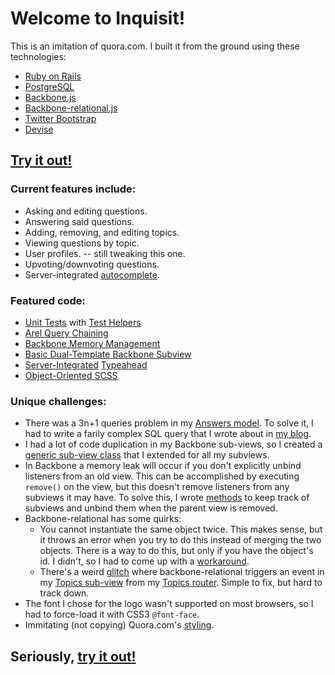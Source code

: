# Welcome to Inquisit!

This is an imitation of quora.com. I built it from the ground using these technologies:

* [Ruby on Rails](http://rubyonrails.org/)
* [PostgreSQL](http://www.postgresql.org/)
* [Backbone.js](http://backbonejs.org/)
* [Backbone-relational.js](http://backbonerelational.org/)
* [Twitter Bootstrap](http://twitter.github.io/bootstrap/)
* [Devise](https://github.com/plataformatec/devise)

## [Try it out!](https://inquisit.herokuapp.com/)

### Current features include:

* Asking and editing questions.
* Answering said questions.
* Adding, removing, and editing topics.
* Viewing questions by topic.
* User profiles. -- still tweaking this one.
* Upvoting/downvoting questions.
* Server-integrated [autocomplete](http://wolvman.tumblr.com/post/55091970585/autocomplete-with-ajax-week-9-day-2).

### Featured code:
* [Unit Tests](test/unit/answer_test.rb) with [Test Helpers](test/test_helper.rb)
* [Arel Query Chaining](app/models/answer.rb#L9-25)
* [Backbone Memory Management](app/assets/javascripts/views/questions/questions_show.js#L64-81)
* [Basic Dual-Template Backbone Subview](app/assets/javascripts/views/parent_views/show_edit_sub_view.js)
* [Server-Integrated](app/models/answer.rb#L8-22) [Typeahead](app/assets/javascripts/views/subviews/topics.js#L24-100)
* [Object-Oriented SCSS](app/assets/stylesheets/root.css.scss#L67-103)

### Unique challenges:

* There was a 3n+1 queries problem in my [Answers model](app/models/answer.rb). To solve it, I had to write a farily complex SQL query that I wrote about in [my blog](http://wolvman.tumblr.com/post/55236373131/kicking-n-1s-butt-with-custom-rails-queries-week-9).
* I had a lot of code duplication in my Backbone sub-views, so I created a [generic sub-view class](app/assets/javascripts/views/parent_views/show_edit_sub_view.js) that I extended for all my subviews.
* In Backbone a memory leak will occur if you don't explicitly unbind listeners from an old view.  This can be accomplished by executing `remove()` on the view, but this doesn't remove listeners from any subviews it may have.  To solve this, I wrote [methods](app/assets/javascripts/views/questions/questions_show.js#L64-81) to keep track of subviews and unbind them when the parent view is removed.
* Backbone-relational has some quirks:
  * You cannot instantiate the same object twice. This makes sense, but it throws an error when you try to do this instead of merging the two objects. There is a way to do this, but only if you have the object's id.  I didn't, so I had to come up with a [workaround](//github.com/PaulUithol/Backbone-relational/issues/355).
  * There's a weird [glitch](http://stackoverflow.com/questions/15117035/backbone-fires-add-event-after-sort-on-backbone-relational-collection) where backbone-relational triggers an event in my [Topics sub-view](app/assets/javascripts/views/subviews/topics.js) from my [Topics router](app/assets/javascripts/routers/topics_router.js). Simple to fix, but hard to track down.
* The font I chose for the logo wasn't supported on most browsers, so I had to force-load it with CSS3 `@font-face`.
* Immitating (not copying) Quora.com's [styling](http://wolvman.tumblr.com/post/55132894770/styling-in-place-week-9-day-3).

## Seriously, [try it out!](https://inquisit.herokuapp.com/)
